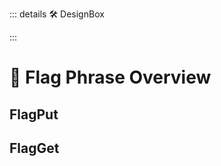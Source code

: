 ::: details 🛠 <dev>DesignBox</dev> 



:::

# 🔷 <moto>Flag Phrase Overview</moto>

## FlagPut

> 



## FlagGet

> 
